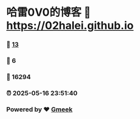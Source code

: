 # 哈雷0V0的博客 :link: https://02halei.github.io 
### :page_facing_up: [13](https://02halei.github.io/tag.html) 
### :speech_balloon: 6 
### :hibiscus: 16294 
### :alarm_clock: 2025-05-16 23:51:40 
### Powered by :heart: [Gmeek](https://github.com/Meekdai/Gmeek)
